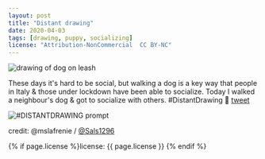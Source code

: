 ```yaml
---
layout: post
title: "Distant drawing"
date: 2020-04-03
tags: [drawing, puppy, socializing]
license: "Attribution-NonCommercial  CC BY-NC"
---
```


![drawing of dog on leash]({{site.baseurl}}/assets/img/salima-1.png)

These days it's hard to be social, but walking a dog is a key way that people in Italy & those under lockdown have been able to socialize. Today I walked a neighbour's dog & got to socialize with others. #DistantDrawing 🐶 [tweet](https://t.co/565wUt8jYi)

![#DISTANTDRAWING prompt]({{site.baseurl}}/assets/img/salima-2.png)

credit: @mslafrenie / [@Sals1296](https://twitter.com/Sals1296)

{% if page.license %}license: {{ page.license }} {% endif %}
